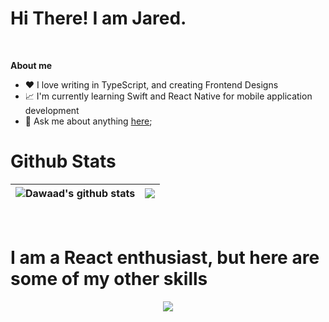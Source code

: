 <h1>Hi There! I am Jared.</h1>
<br/>

**About me**


- ❤️ I love writing in TypeScript, and creating Frontend Designs
- 📈 I'm currently learning Swift and React Native for mobile application development
- 💬 Ask me about anything [here](https://www.jtucker.io/contact);

<h1>Github Stats</h2>

| <img align="center" src="https://github-readme-stats.vercel.app/api?username=Dawaad&show_icons=true&include_all_commits=true&theme=buefy&hide_border=true" alt="Dawaad's github stats" /> | <img align="center" src="https://github-readme-stats.vercel.app/api/top-langs/?username=Dawaad&layout=compact&theme=buefy&hide_border=true" /> |
| ------------- | ------------- |

<br/>
<h1>I am a React enthusiast, but here are some of my other skills</h1>
<p align="center">
  <img src="https://dawaad-dawaad.vercel.app/api/skills">
</p>

<!--
**Dawaad/Dawaad** is a ✨ _special_ ✨ repository because its `README.md` (this file) appears on your GitHub profile.

Here are some ideas to get you started:

- 🔭 I’m currently working on ...
- 🌱 I’m currently learning ...
- 👯 I’m looking to collaborate on ...
- 🤔 I’m looking for help with ...
- 💬 Ask me about ...
- 📫 How to reach me: ...
- 😄 Pronouns: ...
- ⚡ Fun fact: ...
-->
